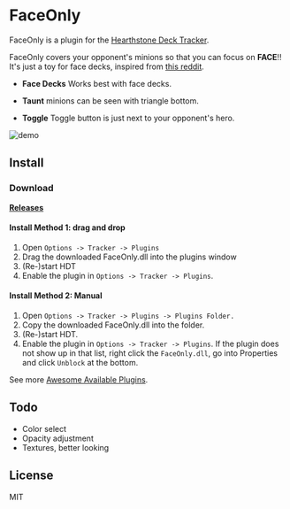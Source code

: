# FaceOnly
FaceOnly is a plugin for the [Hearthstone Deck Tracker](https://github.com/HearthSim/Hearthstone-Deck-Tracker).  

FaceOnly covers your opponent's minions so that you can focus on **FACE**!!
It's just a toy for face decks, inspired from [this reddit](https://www.reddit.com/r/hearthstone/comments/30b5dn/how_to_play_face_hunter_properly/).

* **Face Decks** Works best with face decks.

* **Taunt** minions can be seen with triangle bottom.

* **Toggle** Toggle button is just next to your opponent's hero.

![demo](https://cloud.githubusercontent.com/assets/11247099/24270632/f14c1c84-1050-11e7-9fe7-45d9f0f77fec.png)

## Install

### Download
[**Releases**](https://github.com/antfu/FaceOnly/releases)

#### Install Method 1: drag and drop
1. Open `Options -> Tracker -> Plugins`
1. Drag the downloaded FaceOnly.dll into the plugins window
1. (Re-)start HDT
1. Enable the plugin in `Options -> Tracker -> Plugins`.

#### Install Method 2: Manual
1. Open `Options -> Tracker -> Plugins -> Plugins Folder.`
1. Copy the downloaded FaceOnly.dll into the folder.
1. (Re-)start HDT.
1. Enable the plugin in `Options -> Tracker -> Plugins`.
If the plugin does not show up in that list, right click the `FaceOnly.dll`, go into Properties and click `Unblock` at the bottom.

See more [Awesome Available Plugins](https://github.com/HearthSim/Hearthstone-Deck-Tracker/wiki/Available-Plugins).

## Todo
- Color select
- Opacity adjustment
- Textures, better looking

## License
MIT
